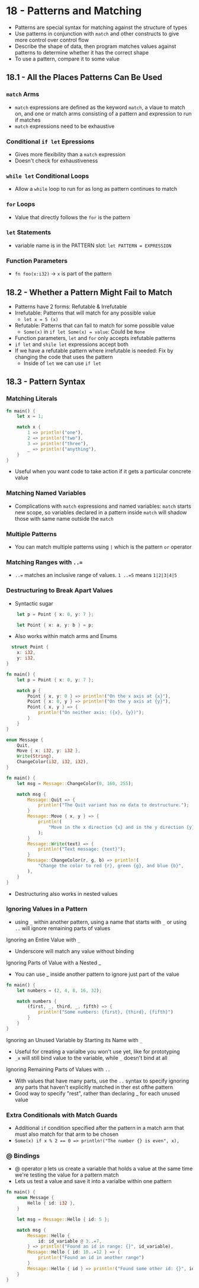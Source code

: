# 18 - Patterns and Matching

- Patterns are special syntax for matching against the structure of types
- Use patterns in conjunction with `match` and other constructs to give more control over control flow
- Describe the shape of data, then program matches values against patterns to determine whether it has the correct shape
- To use a pattern, compare it to some value

## 18.1 - All the Places Patterns Can Be Used

### `match` Arms

- `match` expressions are defined as the keyword `match`, a vlaue to match on, and one or match arms consisting of a pattern and expression to run if matches
- `match` expressions need to be exhaustive

### Conditional `if let` Epressions

- Gives more flexibility than a `match` expression
- Doesn't check for exhaustiveness

### `while let` Conditional Loops

- Allow a `while` loop to run for as long as pattern continues to match

### `for` Loops

- Value that directly follows the `for` is the pattern

### `let` Statements

- variable name is in the PATTERN slot: `let PATTERN = EXPRESSION`

### Function Parameters

- `fn foo(x:i32)` -> `x` is part of the pattern

## 18.2 - Whether a Pattern Might Fail to Match

- Patterns have 2 forms: Refutable & Irrefutable
- Irrefutable: Patterns that will match for any possible value
  - `let x = 5 (x)`
- Refutable: Patterns that can fail to match for some possible value
  - `Some(x)` in `if let Some(x) = value`:  Could be `None`
- Function parameters, `let` and `for` only accepts irefutable patterns
- `if let` and `shile let` expressions accept both
- If we have a refutable pattern where irrefutable is needed: Fix by changing the code that uses the pattern
  - Inside of `let` we can use `if let`

## 18.3 - Pattern Syntax

### Matching Literals

```rust
fn main() {
    let x = 1;

    match x {
        1 => println!("one"),
        2 => println!("two"),
        3 => println!("three"),
        _ => println!("anything"),
    }
}

```

- Useful when you want code to take action if it gets a particular concrete value

### Matching Named Variables

- Complications with `match` expressions and named variables: `match` starts new scope, so variables declared in a pattern inside `match` will shadow those with same name outside the `match`

### Multiple Patterns

- You can match multiple patterns using `|` which is the pattern `or` operator

### Matching Ranges with `..=`

- `..=` matches an inclusive range of values. `1 ..=5` means `1|2|3|4|5`

### Destructuring to Break Apart Values

- Syntactic sugar

```rust
    let p = Point { x: 0, y: 7 };

    let Point { x: a, y: b } = p;
```

- Also works within match arms and Enums
  
```rust
  struct Point {
    x: i32,
    y: i32,
}

fn main() {
    let p = Point { x: 0, y: 7 };

    match p {
        Point { x, y: 0 } => println!("On the x axis at {x}"),
        Point { x: 0, y } => println!("On the y axis at {y}"),
        Point { x, y } => {
            println!("On neither axis: ({x}, {y})");
        }
    }
}

enum Message {
    Quit,
    Move { x: i32, y: i32 },
    Write(String),
    ChangeColor(i32, i32, i32),
}

fn main() {
    let msg = Message::ChangeColor(0, 160, 255);

    match msg {
        Message::Quit => {
            println!("The Quit variant has no data to destructure.");
        }
        Message::Move { x, y } => {
            println!(
                "Move in the x direction {x} and in the y direction {y}"
            );
        }
        Message::Write(text) => {
            println!("Text message: {text}");
        }
        Message::ChangeColor(r, g, b) => println!(
            "Change the color to red {r}, green {g}, and blue {b}",
        ),
    }
}

```

- Destructuring also works in nested values

### Ignoring Values in a Pattern

- using `_` within another pattern, using a name that starts with `_` or using `..` will ignore remaining parts of values

Ignoring an Entire Value with `_`

- Underscore will match any value without binding

Ignoring Parts of Value with a Nested _

- You can use _ inside another pattern to ignore just part of the value

```rust
fn main() {
    let numbers = (2, 4, 8, 16, 32);

    match numbers {
        (first, _, third, _, fifth) => {
            println!("Some numbers: {first}, {third}, {fifth}")
        }
    }
}
```

Ignoring an Unused Variable by Starting its Name with `_`

- Useful for creating a varialbe you won't use yet, like for prototyping
- `_x` will still bind value to the variable, while `_` doesn't bind at all

Ignoring Remaining Parts of Values with `..`

- With values that have many parts, use the `..` syntax to specify ignoring any parts that haven't explicitly matched in ther est ofthe pattern
- Good way to specify "rest", rather than declaring _ for each unused value

### Extra Conditionals with Match Guards

- Additional `if` condition specified after the pattern in a match arm that must also match for that arm to be chosen
- `Some(x) if x % 2 == 0 => println!("The number {} is even", x),`

### @ Bindings

- @ operator `@` lets us create a variable that holds a value at the same time we're testing the value for a pattern match
- Lets us test a value and save it into a varialbe within one pattern

```rust
fn main() {
    enum Message {
        Hello { id: i32 },
    }

    let msg = Message::Hello { id: 5 };

    match msg {
        Message::Hello {
            id: id_variable @ 3..=7,
        } => println!("Found an id in range: {}", id_variable),
        Message::Hello { id: 10..=12 } => {
            println!("Found an id in another range")
        }
        Message::Hello { id } => println!("Found some other id: {}", id),
    }
}
```
